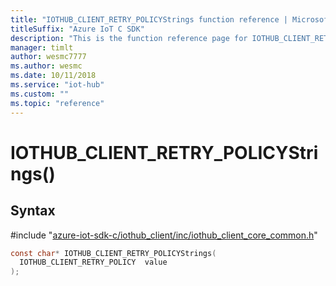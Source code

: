 ```yaml
---                             
title: "IOTHUB_CLIENT_RETRY_POLICYStrings function reference | Microsoft Docs" 
titleSuffix: "Azure IoT C SDK"            
description: "This is the function reference page for IOTHUB_CLIENT_RETRY_POLICYStrings() in the Azure IoT C SDK. This SDK is used with the Azure IoT Hub and Azure IoT Hub Device Provisioning Service"            
manager: timlt                 
author: wesmc7777              
ms.author: wesmc               
ms.date: 10/11/2018                    
ms.service: "iot-hub"             
ms.custom: ""                
ms.topic: "reference"        
---                            
```


# IOTHUB_CLIENT_RETRY_POLICYStrings()

## Syntax

\#include "[azure-iot-sdk-c/iothub_client/inc/iothub_client_core_common.h](../iothub-client-core-common-h.md)"  
```C
const char* IOTHUB_CLIENT_RETRY_POLICYStrings(
  IOTHUB_CLIENT_RETRY_POLICY  value
);
```

